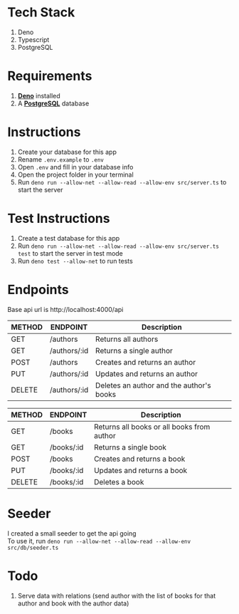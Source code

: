 # Tech Stack

1. Deno
2. Typescript
3. PostgreSQL

# Requirements

1. [**Deno**](https://deno.land/) installed
2. A [**PostgreSQL**](https://www.postgresql.org/) database

# Instructions

1. Create your database for this app
2. Rename `.env.example` to `.env`
3. Open `.env` and fill in your database info
4. Open the project folder in your terminal
5. Run `deno run --allow-net --allow-read --allow-env src/server.ts` to start the server

# Test Instructions

1. Create a test database for this app
2. Run `deno run --allow-net --allow-read --allow-env src/server.ts test` to start the server in test mode
3. Run `deno test --allow-net` to run tests

# Endpoints

Base api url is http://localhost:4000/api

| METHOD | ENDPOINT     | Description                              |
| ------ | ------------ | ---------------------------------------- |
| GET    | /authors     | Returns all authors                      |
| GET    | /authors/:id | Returns a single author                  |
| POST   | /authors     | Creates and returns an author            |
| PUT    | /authors/:id | Updates and returns an author            |
| DELETE | /authors/:id | Deletes an author and the author's books |

| METHOD | ENDPOINT   | Description                                |
| ------ | ---------- | ------------------------------------------ |
| GET    | /books     | Returns all books or all books from author |
| GET    | /books/:id | Returns a single book                      |
| POST   | /books     | Creates and returns a book                 |
| PUT    | /books/:id | Updates and returns a book                 |
| DELETE | /books/:id | Deletes a book                             |

# Seeder

I created a small seeder to get the api going\
To use it, run `deno run --allow-net --allow-read --allow-env src/db/seeder.ts`

# Todo

1. Serve data with relations (send author with the list of books for that author and book with the author data)

